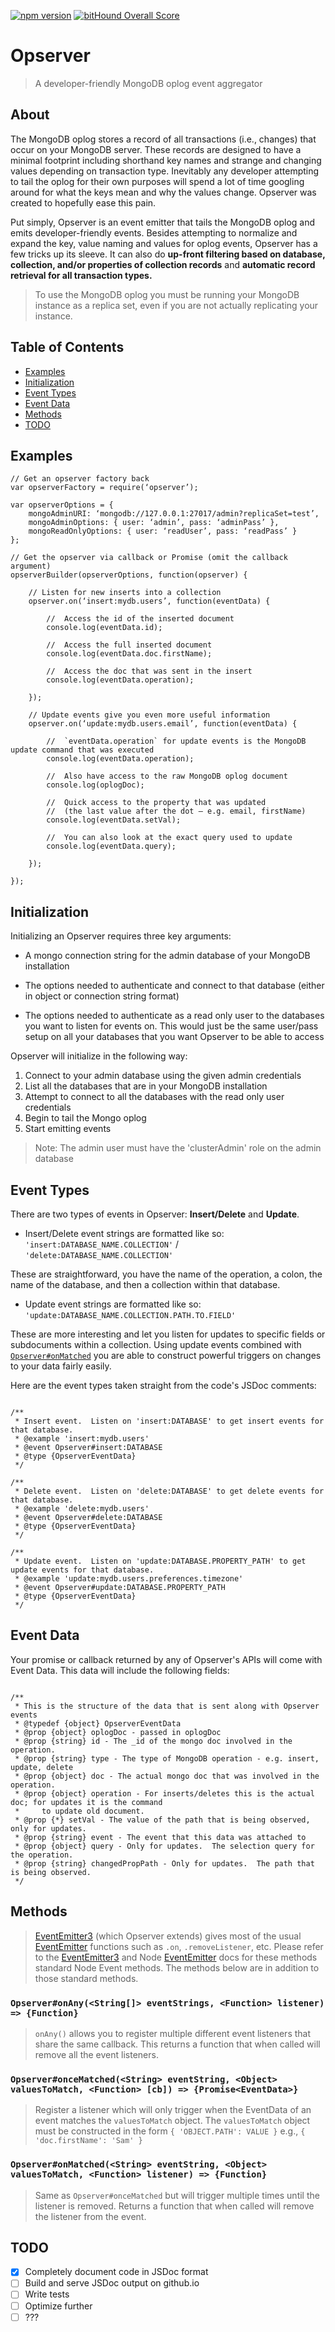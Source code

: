 [![npm version](https://badge.fury.io/js/opserver.svg)](https://badge.fury.io/js/opserver)
[![bitHound Overall Score](https://www.bithound.io/github/samhagman/opserver/badges/score.svg)](https://www.bithound.io/github/samhagman/opserver)

# Opserver
> A developer-friendly MongoDB oplog event aggregator

## About
The MongoDB oplog stores a record of all transactions (i.e., changes) that occur on your MongoDB server.  These records are designed to have a minimal footprint including shorthand key names and strange and changing values depending on transaction type.  Inevitably any developer attempting to tail the oplog for their own purposes will spend a lot of time googling around for what the keys mean and why the values change.  Opserver was created to hopefully ease this pain.

Put simply, Opserver is an event emitter that tails the MongoDB oplog and emits developer-friendly events.  Besides attempting to normalize and expand the key, value naming and values for oplog events, Opserver has a few tricks up its sleeve.  It can also do **up-front filtering based on database, collection, and/or properties of collection records** and **automatic record retrieval for all transaction types.**

> To use the MongoDB oplog you must be running your MongoDB instance as a replica set, even if you are not actually replicating your instance.

## Table of Contents
- [Examples](https://github.com/samhagman/opserver#examples)
- [Initialization](https://github.com/samhagman/opserver#initialization)
- [Event Types](https://github.com/samhagman/opserver#event-types)
- [Event Data](https://github.com/samhagman/opserver#event-data)
- [Methods](https://github.com/samhagman/opserver#methods)
- [TODO](https://github.com/samhagman/opserver#todo)

## Examples
```node
// Get an opserver factory back
var opserverFactory = require(‘opserver’);

var opserverOptions = {
    mongoAdminURI: ‘mongodb://127.0.0.1:27017/admin?replicaSet=test’,
    mongoAdminOptions: { user: ‘admin’, pass: ‘adminPass’ },
    mongoReadOnlyOptions: { user: ‘readUser’, pass: ‘readPass’ }
};

// Get the opserver via callback or Promise (omit the callback argument)
opserverBuilder(opserverOptions, function(opserver) {

    // Listen for new inserts into a collection
    opserver.on(‘insert:mydb.users’, function(eventData) {

        //  Access the id of the inserted document
        console.log(eventData.id);
    
        //  Access the full inserted document
        console.log(eventData.doc.firstName);
    
        //  Access the doc that was sent in the insert
        console.log(eventData.operation);
    
    });

    // Update events give you even more useful information
    opserver.on(‘update:mydb.users.email’, function(eventData) {

        //  `eventData.operation` for update events is the MongoDB update command that was executed
        console.log(eventData.operation);
    
        //  Also have access to the raw MongoDB oplog document
        console.log(oplogDoc);
    
        //  Quick access to the property that was updated
        //  (the last value after the dot — e.g. email, firstName)
        console.log(eventData.setVal);
    
        //  You can also look at the exact query used to update
        console.log(eventData.query);
    
    });

});

```

## Initialization
Initializing an Opserver requires three key arguments:

- A mongo connection string for the admin database of your MongoDB installation

- The options needed to authenticate and connect to that database (either in object or connection string format)

- The options needed to authenticate as a read only user to the databases you want to listen for events on.  This would
just be the same user/pass setup on all your databases that you want Opserver to be able to access

Opserver will initialize in the following way:

1. Connect to your admin database using the given admin credentials
2. List all the databases that are in your MongoDB installation
3. Attempt to connect to all the databases with the read only user credentials
4. Begin to tail the Mongo oplog
5. Start emitting events

> Note: The admin user must have the 'clusterAdmin' role on the admin database


## Event Types

There are two types of events in Opserver: **Insert/Delete** and **Update**.

- Insert/Delete event strings are formatted like so:
`'insert:DATABASE_NAME.COLLECTION'` / `'delete:DATABASE_NAME.COLLECTION'`

These are straightforward, you have the name of the operation, a colon, the name of the database, and then a collection
within that database.

- Update event strings are formatted like so:
`'update:DATABASE_NAME.COLLECTION.PATH.TO.FIELD'`

These are more interesting and let you listen for updates to specific fields or subdocuments within a collection.  Using
update events combined with [`Opserver#onMatched`](https://github.com/samhagman/opserver#opserveronmatchedstring-eventstring-object-valuestomatch-function-listener--function) you are able to construct powerful triggers on changes to your data
fairly easily.

Here are the event types taken straight from the code's JSDoc comments:

```node

/**
 * Insert event.  Listen on 'insert:DATABASE' to get insert events for that database.
 * @example 'insert:mydb.users'
 * @event Opserver#insert:DATABASE
 * @type {OpserverEventData}
 */

/**
 * Delete event.  Listen on 'delete:DATABASE' to get delete events for that database.
 * @example 'delete:mydb.users'
 * @event Opserver#delete:DATABASE
 * @type {OpserverEventData}
 */

/**
 * Update event.  Listen on 'update:DATABASE.PROPERTY_PATH' to get update events for that database.
 * @example 'update:mydb.users.preferences.timezone'
 * @event Opserver#update:DATABASE.PROPERTY_PATH
 * @type {OpserverEventData}
 */

```

## Event Data

Your promise or callback returned by any of Opserver's APIs will come with Event Data.  This data will include the following
fields:

```node

/**
 * This is the structure of the data that is sent along with Opserver events
 * @typedef {object} OpserverEventData
 * @prop {object} oplogDoc - passed in oplogDoc
 * @prop {string} id - The _id of the mongo doc involved in the operation.
 * @prop {string} type - The type of MongoDB operation - e.g. insert, update, delete
 * @prop {object} doc - The actual mongo doc that was involved in the operation.
 * @prop {object} operation - For inserts/deletes this is the actual doc; for updates it is the command
 *     to update old document.
 * @prop {*} setVal - The value of the path that is being observed, only for updates.
 * @prop {string} event - The event that this data was attached to
 * @prop {object} query - Only for updates.  The selection query for the operation.
 * @prop {string} changedPropPath - Only for updates.  The path that is being observed.
 */

```

## Methods

> [EventEmitter3](https://github.com/primus/eventemitter3) (which Opserver extends) gives most of the usual [EventEmitter](https://nodejs.org/api/events.html#events_class_eventemitter) functions such as `.on`, `.removeListener`, etc.  Please refer to the [EventEmitter3](https://github.com/primus/eventemitter3) and Node [EventEmitter](https://nodejs.org/api/events.html#events_class_eventemitter) docs for these methods standard Node Event methods.  The methods below are in addition to those standard methods.

### `Opserver#onAny(<String[]> eventStrings, <Function> listener) => {Function}`
> `onAny()` allows you to register multiple different event listeners that share the same callback.  This returns a function that when called will remove all the event listeners.

### `Opserver#onceMatched(<String> eventString, <Object> valuesToMatch, <Function> [cb]) => {Promise<EventData>}`
> Register a listener which will only trigger when the EventData of an event matches the `valuesToMatch` object.  The `valuesToMatch` object must be constructed in the form  `{ 'OBJECT.PATH': VALUE }` e.g., `{ 'doc.firstName': 'Sam' }`

### `Opserver#onMatched(<String> eventString, <Object> valuesToMatch, <Function> listener) => {Function}`
> Same as `Opserver#onceMatched` but will trigger multiple times until the listener is removed.  Returns a function that when called will remove the listener from the event.


## TODO

- [x] Completely document code in JSDoc format
- [ ] Build and serve JSDoc output on github.io
- [ ] Write tests
- [ ] Optimize further
- [ ] ???

